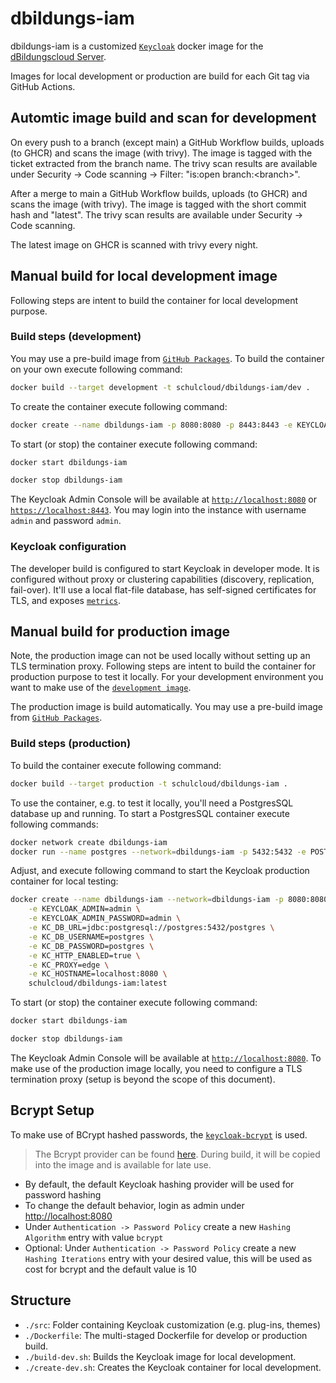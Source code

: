 # dbildungs-iam

dbildungs-iam is a customized [`Keycloak`](https://github.com/keycloak/keycloak) docker image for the [dBildungscloud Server](https://github.com/hpi-schul-cloud/schulcloud-server).

Images for local development or production are build for each Git tag via GitHub Actions.

## Automtic image build and scan for development
On every push to a branch (except main) a GitHub Workflow builds, uploads (to GHCR) and scans the image (with trivy). The image is tagged with the ticket extracted from the branch name. The trivy scan results are available under Security -> Code scanning -> Filter: "is:open branch:\<branch\>".

After a merge to main a GitHub Workflow builds, uploads (to GHCR) and scans the image (with trivy). The image is tagged with the short commit hash and "latest". The trivy scan results are available under Security -> Code scanning.

The latest image on GHCR is scanned with trivy every night.

## Manual build for local development image

Following steps are intent to build the container for local development purpose.

### Build steps (development)

You may use a pre-build image from [`GitHub Packages`](https://github.com/orgs/hpi-schul-cloud/packages?repo_name=dbildungs-iam). To build the container on your own execute following command:

```bash
docker build --target development -t schulcloud/dbildungs-iam/dev .
```

To create the container execute following command:

```bash
docker create --name dbildungs-iam -p 8080:8080 -p 8443:8443 -e KEYCLOAK_ADMIN=admin -e KEYCLOAK_ADMIN_PASSWORD=admin schulcloud/dbildungs-iam/dev:latest
```

To start (or stop) the container execute following command:

```bash
docker start dbildungs-iam
```

```bash
docker stop dbildungs-iam
```

The Keycloak Admin Console will be available at [`http://localhost:8080`](http://localhost:8080) or [`https://localhost:8443`](https://localhost:8443). You may login into the instance with username `admin` and password `admin`.

### Keycloak configuration

The developer build is configured to start Keycloak in developer mode. It is configured without proxy or clustering capabilities (discovery, replication, fail-over). It'll use a local flat-file database, has self-signed certificates for TLS, and exposes [`metrics`](http://localhost:8080/metrics).

## Manual build for production image

Note, the production image can not be used locally without setting up an TLS termination proxy. Following steps are intent to build the container for production purpose to test it locally. For your development environment you want to make use of the [`development image`](#manual-build-for-local-development-image).

The production image is build automatically. You may use a pre-build image from [`GitHub Packages`](https://github.com/orgs/hpi-schul-cloud/packages?repo_name=dbildungs-iam).

### Build steps (production)

To build the container execute following command:

```bash
docker build --target production -t schulcloud/dbildungs-iam .
```

To use the container, e.g. to test it locally, you'll need a PostgresSQL database up and running. To start a PostgresSQL container execute following commands:

```bash
docker network create dbildungs-iam
docker run --name postgres --network=dbildungs-iam -p 5432:5432 -e POSTGRES_PASSWORD=postgres -d postgres
```

Adjust, and execute following command to start the Keycloak production container for local testing:

```bash
docker create --name dbildungs-iam --network=dbildungs-iam -p 8080:8080 \
    -e KEYCLOAK_ADMIN=admin \
    -e KEYCLOAK_ADMIN_PASSWORD=admin \
    -e KC_DB_URL=jdbc:postgresql://postgres:5432/postgres \
    -e KC_DB_USERNAME=postgres \
    -e KC_DB_PASSWORD=postgres \
    -e KC_HTTP_ENABLED=true \
    -e KC_PROXY=edge \
    -e KC_HOSTNAME=localhost:8080 \
    schulcloud/dbildungs-iam:latest
```

To start (or stop) the container execute following command:

```bash
docker start dbildungs-iam
```

```bash
docker stop dbildungs-iam
```

The Keycloak Admin Console will be available at [`http://localhost:8080`](http://localhost:8080). To make use of the production image locally, you need to configure a TLS termination proxy (setup is beyond the scope of this document).

## Bcrypt Setup

To make use of BCrypt hashed passwords, the [`keycloak-bcrypt`](https://github.com/leroyguillaume/keycloak-bcrypt/) is used.

> The Bcrypt provider can be found [here](./src/providers). During build, it will be copied into the image and is
> available for late use.

- By default, the default Keycloak hashing provider will be used for password hashing
- To change the default behavior, login as admin under <http://localhost:8080>
- Under `Authentication -> Password Policy` create a new `Hashing Algorithm` entry with value `bcrypt`
- Optional: Under `Authentication -> Password Policy` create a new `Hashing Iterations` entry with your desired value, this will be used as cost for bcrypt and the default value is 10

## Structure

- `./src`: Folder containing Keycloak customization (e.g. plug-ins, themes)
- `./Dockerfile`: The multi-staged Dockerfile for develop or production build.
- `./build-dev.sh`: Builds the Keycloak image for local development.
- `./create-dev.sh`: Creates the Keycloak container for local development.
